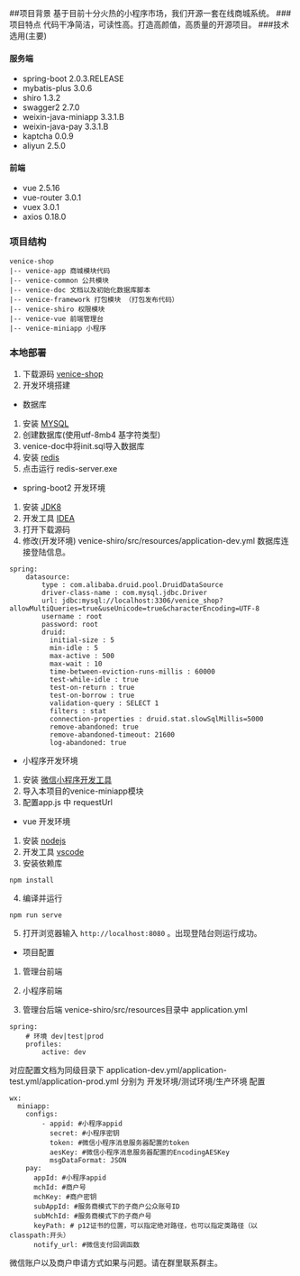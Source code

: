 ##项目背景
基于目前十分火热的小程序市场，我们开源一套在线商城系统。
###项目特点
代码干净简洁，可读性高。打造高颜值，高质量的开源项目。
###技术选用(主要)
#### 服务端
- spring-boot 2.0.3.RELEASE
- mybatis-plus 3.0.6
- shiro 1.3.2
- swagger2 2.7.0
- weixin-java-miniapp 3.3.1.B
- weixin-java-pay 3.3.1.B
- kaptcha 0.0.9
- aliyun 2.5.0
#### 前端
- vue 2.5.16
- vue-router 3.0.1
- vuex 3.0.1
- axios 0.18.0
### 项目结构
```
venice-shop
|-- venice-app 商城模块代码
|-- venice-common 公共模块
|-- venice-doc 文档以及初始化数据库脚本
|-- venice-framework 打包模块 （打包发布代码）
|-- venice-shiro 权限模块
|-- venice-vue 前端管理台
|-- venice-miniapp 小程序
```
### 本地部署
1. 下载源码
[venice-shop](https://gitee.com/xunli/venice-shop.git)
2. 开发环境搭建
- 数据库
1. 安装 [MYSQL](https://dev.mysql.com/downloads/mysql/5.6.html)
2. 创建数据库(使用utf-8mb4 基字符类型)
3. venice-doc中将init.sql导入数据库
4. 安装 [redis](https://redis.io/download)
5. 点击运行 redis-server.exe
- spring-boot2 开发环境
1. 安装 [JDK8](https://www.oracle.com/technetwork/java/javase/downloads/java-archive-javase8-2177648.html)
2. 开发工具 [IDEA](https://www.jetbrains.com/idea/)
3. 打开下载源码
4. 修改(开发环境) 
venice-shiro/src/resources/application-dev.yml 数据库连接登陆信息。
```
spring:
    datasource:
        type : com.alibaba.druid.pool.DruidDataSource
        driver-class-name : com.mysql.jdbc.Driver
        url: jdbc:mysql://localhost:3306/venice_shop?allowMultiQueries=true&useUnicode=true&characterEncoding=UTF-8
        username : root
        password: root
        druid:
          initial-size : 5
          min-idle : 5
          max-active : 500
          max-wait : 10
          time-between-eviction-runs-millis : 60000
          test-while-idle : true
          test-on-return : true
          test-on-borrow : true
          validation-query : SELECT 1
          filters : stat
          connection-properties : druid.stat.slowSqlMillis=5000
          remove-abandoned: true
          remove-abandoned-timeout: 21600
          log-abandoned: true
```
- 小程序开发环境
1. 安装 [微信小程序开发工具](https://developers.weixin.qq.com/miniprogram/dev/devtools/download.html)
2. 导入本项目的venice-miniapp模块
3. 配置app.js 中 requestUrl
- vue 开发环境
1. 安装 [nodejs](https://nodejs.org/en/)
2. 开发工具 [vscode](https://code.visualstudio.com/)
3. 安装依赖库  
```
npm install
```
4. 编译并运行
```
npm run serve
```

5. 打开浏览器输入 ```http://localhost:8080``` 。出现登陆台则运行成功。
- 项目配置
1. 管理台前端
  
2. 小程序前端

3. 管理台后端
   venice-shiro/src/resources目录中 application.yml 
```
spring:
    # 环境 dev|test|prod
    profiles:
        active: dev
```
对应配置文档为同级目录下 application-dev.yml/application-test.yml/application-prod.yml 分别为 开发环境/测试环境/生产环境 配置
```
wx:
  miniapp:
    configs:
        - appid: #小程序appid
          secret: #小程序密钥
          token: #微信小程序消息服务器配置的token
          aesKey: #微信小程序消息服务器配置的EncodingAESKey
          msgDataFormat: JSON
    pay:
      appId: #小程序appid
      mchId: #商户号
      mchKey: #商户密钥
      subAppId: #服务商模式下的子商户公众账号ID
      subMchId: #服务商模式下的子商户号
      keyPath: # p12证书的位置，可以指定绝对路径，也可以指定类路径（以classpath:开头）
      notify_url: #微信支付回调函数
```
微信账户以及商户申请方式如果与问题。请在群里联系群主。


